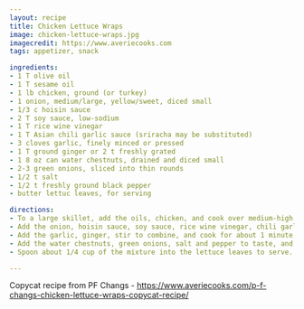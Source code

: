 ```yaml
---
layout: recipe
title: Chicken Lettuce Wraps
image: chicken-lettuce-wraps.jpg
imagecredit: https://www.averiecooks.com
tags: appetizer, snack

ingredients:
- 1 T olive oil
- 1 T sesame oil
- 1 lb chicken, ground (or turkey)
- 1 onion, medium/large, yellow/sweet, diced small
- 1/3 c hoisin sauce
- 2 T soy sauce, low-sodium
- 1 T rice wine vinegar
- 1 T Asian chili garlic sauce (sriracha may be substituted)
- 3 cloves garlic, finely minced or pressed
- 1 T ground ginger or 2 t freshly grated
- 1 8 oz can water chestnuts, drained and diced small
- 2-3 green onions, sliced into thin rounds
- 1/2 t salt
- 1/2 t freshly ground black pepper
- butter lettuc leaves, for serving

directions:
- To a large skillet, add the oils, chicken, and cook over medium-high heat until chicken is cooked through; stir intermittently to crumble while cooking.
- Add the onion, hoisin sauce, soy sauce, rice wine vinegar, chili garlic sause, stir to combine, and cook for about 5 minutes, or until onion is soft and translucent and most of the liquid has been absorbed; stir intermittently.
- Add the garlic, ginger, stir to combine, and cook for about 1 minute, or until fragrant.
- Add the water chestnuts, green onions, salt and pepper to taste, and cook for about 2 minutes or until tender. Taste filling and make any necessary flavor adjustments, i.e. more soy sauce, hoisin, pepper, etc.
- Spoon about 1/4 cup of the mixture into the lettuce leaves to serve. Recipe is best warm and fresh but filling will keep airtight in the fridge for up to 5 days.

---
```

Copycat recipe from PF Changs - <https://www.averiecooks.com/p-f-changs-chicken-lettuce-wraps-copycat-recipe/>